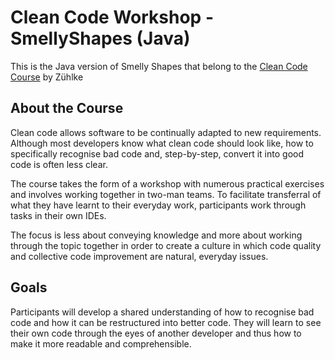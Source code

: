 # Clean Code Workshop - SmellyShapes (Java)
This is the Java version of Smelly Shapes that belong to the [Clean Code Course](https://www.zuehlke.com/ch/en/about-us/academy/training/details/clean-code-workshop-java/) by Zühlke

## About the Course
Clean code allows software to be continually adapted to new requirements. Although most developers know what clean code should look like, how to specifically recognise bad code and, step-by-step, convert it into good code is often less clear.

The course takes the form of a workshop with numerous practical exercises and involves working together in two-man teams. To facilitate transferral of what they have learnt to their everyday work, participants work through tasks in their own IDEs.

The focus is less about conveying knowledge and more about working through the topic together in order to create a culture in which code quality and collective code improvement are natural, everyday issues.

## Goals
Participants will develop a shared understanding of how to recognise bad code and how it can be restructured into better code. They will learn to see their own code through the eyes of another developer and thus how to make it more readable and comprehensible.
